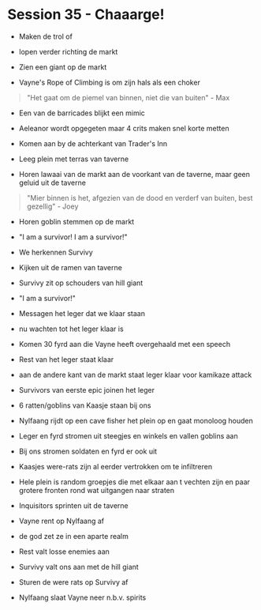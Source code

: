# Session 35 - Chaaarge!

- Maken de trol of
- lopen verder richting de markt
- Zien een giant op de markt

- Vayne's Rope of Climbing is om zijn hals als een choker

> "Het gaat om de piemel van binnen, niet die van buiten" - Max

- Een van de barricades blijkt een mimic
- Aeleanor wordt opgegeten maar 4 crits maken snel korte metten

- Komen aan by de achterkant van Trader's Inn
- Leeg plein met terras van taverne
- Horen lawaai van de markt aan de voorkant van de taverne, maar geen geluid uit de taverne

> "Mier binnen is het, afgezien van de dood en verderf van buiten, best gezellig" - Joey

- Horen goblin stemmen op de markt
- "I am a survivor! I am a survivor!"
- We herkennen Survivy

- Kijken uit de ramen van taverne
- Survivy zit op schouders van hill giant
- "I am a survivor!"

- Messagen het leger dat we klaar staan
- nu wachten tot het leger klaar is

- Komen 30 fyrd aan die Vayne heeft overgehaald met een speech
- Rest van het leger staat klaar
- aan de andere kant van de markt staat leger klaar voor kamikaze attack

- Survivors van eerste epic joinen het leger

- 6 ratten/goblins van Kaasje staan bij ons

- Nylfaang rijdt op een cave fisher het plein op en gaat monoloog houden
- Leger en fyrd stromen uit steegjes en winkels en vallen goblins aan

- Bij ons stromen soldaten en fyrd er ook uit
- Kaasjes were-rats zijn al eerder vertrokken om te infiltreren

- Hele plein is random groepjes die met elkaar aan t vechten zijn en paar grotere fronten rond wat uitgangen naar straten

- Inquisitors sprinten uit de taverne
- Vayne rent op Nylfaang af
- de god zet ze in een aparte realm
- Rest valt losse enemies aan
- Survivy valt ons aan met de hill giant

- Sturen de were rats op Survivy af
- Nylfaang slaat Vayne neer n.b.v. spirits
